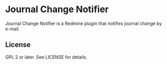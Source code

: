 # Journal Change Notifier

Journal Change Notifier is a Redmine plugin that notifies journal
change by e-mail.

## License

GPL 2 or later. See LICENSE for details.
